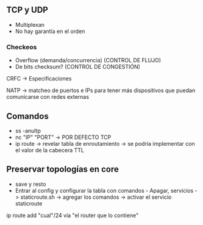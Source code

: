 ## TCP y UDP
- Multiplexan
- No hay garantía en el orden


### Checkeos
- Overflow (demanda/concurrencia) (CONTROL DE FLUJO)
- De bits checksum? (CONTROL DE CONGESTIÓN)

CRFC -> Especificaciones

NATP -> matcheo de puertos e IPs para tener más dispositivos que puedan comunicarse con redes externas


## Comandos
- ss -anultp
- nc "IP" "PORT" -> POR DEFECTO TCP
- ip route -> revelar tabla de enroutamiento -> se podría implementar con el valor de la cabecera TTL


## Preservar topologías en core
- save y resto
- Entrar al config y configurar la tabla con comandos
		- Apagar, servicios -> staticroute.sh -> agregar los comandos -> activar el servicio staticroute

ip route add "cual"/24 via "el router que lo contiene"
